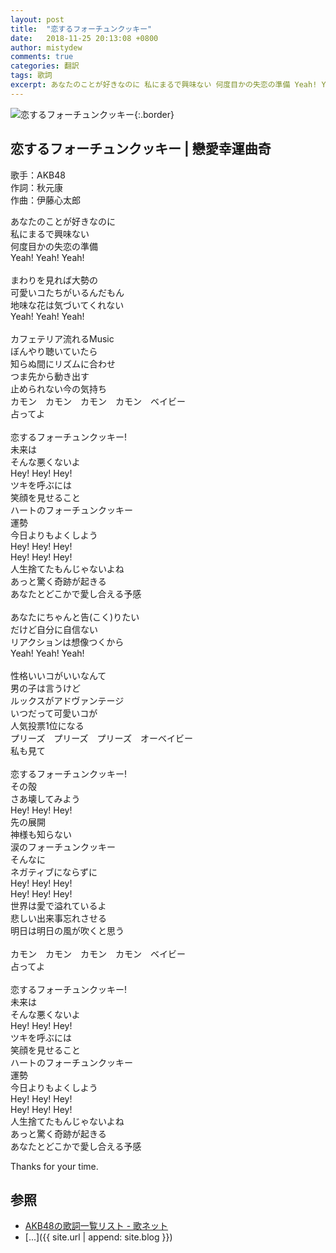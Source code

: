 ```yaml
---
layout: post
title:  "恋するフォーチュンクッキー"
date:   2018-11-25 20:13:08 +0800
author: mistydew
comments: true
categories: 翻訳
tags: 歌詞
excerpt: あなたのことが好きなのに 私にまるで興味ない 何度目かの失恋の準備 Yeah! Yeah! Yeah!
---
```

![恋するフォーチュンクッキー](https://raw.githubusercontent.com/mistydew/misc/master/cover/恋するフォーチュンクッキー.jpg){:.border}

## 恋するフォーチュンクッキー | 戀愛幸運曲奇

歌手：AKB48<br>
作詞：秋元康<br>
作曲：伊藤心太郎

あなたのことが好きなのに<br>
私にまるで興味ない<br>
何度目かの失恋の準備<br>
Yeah! Yeah! Yeah!<br>
<br>
まわりを見れば大勢の<br>
可愛いコたちがいるんだもん<br>
地味な花は気づいてくれない<br>
Yeah! Yeah! Yeah!<br>
<br>
カフェテリア流れるMusic<br>
ぼんやり聴いていたら<br>
知らぬ間にリズムに合わせ<br>
つま先から動き出す<br>
止められない今の気持ち<br>
カモン　カモン　カモン　カモン　ベイビー<br>
占ってよ<br>
<br>
恋するフォーチュンクッキー!<br>
未来は<br>
そんな悪くないよ<br>
Hey! Hey! Hey!<br>
ツキを呼ぶには<br>
笑顔を見せること<br>
ハートのフォーチュンクッキー<br>
運勢<br>
今日よりもよくしよう<br>
Hey! Hey! Hey!<br>
Hey! Hey! Hey!<br>
人生捨てたもんじゃないよね<br>
あっと驚く奇跡が起きる<br>
あなたとどこかで愛し合える予感<br>
<br>
あなたにちゃんと告(こく)りたい<br>
だけど自分に自信ない<br>
リアクションは想像つくから<br>
Yeah! Yeah! Yeah!<br>
<br>
性格いいコがいいなんて<br>
男の子は言うけど<br>
ルックスがアドヴァンテージ<br>
いつだって可愛いコが<br>
人気投票1位になる<br>
プリーズ　プリーズ　プリーズ　オーベイビー<br>
私も見て<br>
<br>
恋するフォーチュンクッキー!<br>
その殻<br>
さあ壊してみよう<br>
Hey! Hey! Hey!<br>
先の展開<br>
神様も知らない<br>
涙のフォーチュンクッキー<br>
そんなに<br>
ネガティブにならずに<br>
Hey! Hey! Hey!<br>
Hey! Hey! Hey!<br>
世界は愛で溢れているよ<br>
悲しい出来事忘れさせる<br>
明日は明日の風が吹くと思う<br>
<br>
カモン　カモン　カモン　カモン　ベイビー<br>
占ってよ<br>
<br>
恋するフォーチュンクッキー!<br>
未来は<br>
そんな悪くないよ<br>
Hey! Hey! Hey!<br>
ツキを呼ぶには<br>
笑顔を見せること<br>
ハートのフォーチュンクッキー<br>
運勢<br>
今日よりもよくしよう<br>
Hey! Hey! Hey!<br>
Hey! Hey! Hey!<br>
人生捨てたもんじゃないよね<br>
あっと驚く奇跡が起きる<br>
あなたとどこかで愛し合える予感

Thanks for your time.

## 参照
* [AKB48の歌詞一覧リスト - 歌ネット](https://www.uta-net.com/artist/6636)
* [...]({{ site.url | append: site.blog }})

